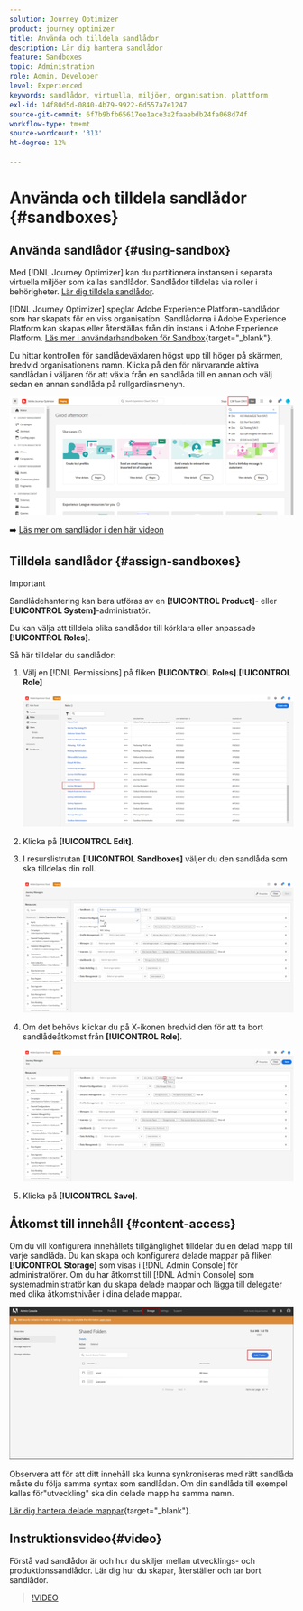 ```yaml
---
solution: Journey Optimizer
product: journey optimizer
title: Använda och tilldela sandlådor
description: Lär dig hantera sandlådor
feature: Sandboxes
topic: Administration
role: Admin, Developer
level: Experienced
keywords: sandlådor, virtuella, miljöer, organisation, plattform
exl-id: 14f80d5d-0840-4b79-9922-6d557a7e1247
source-git-commit: 6f7b9bfb65617ee1ace3a2faaebdb24fa068d74f
workflow-type: tm+mt
source-wordcount: '313'
ht-degree: 12%

---
```


# Använda och tilldela sandlådor {#sandboxes}

## Använda sandlådor {#using-sandbox}

Med [!DNL Journey Optimizer] kan du partitionera instansen i separata virtuella miljöer som kallas sandlådor. Sandlådor tilldelas via roller i behörigheter. [Lär dig tilldela sandlådor](permissions.md#create-product-profile).

[!DNL Journey Optimizer] speglar Adobe Experience Platform-sandlådor som har skapats för en viss organisation. Sandlådorna i Adobe Experience Platform kan skapas eller återställas från din instans i Adobe Experience Platform. [Läs mer i användarhandboken för Sandbox](https://experienceleague.adobe.com/docs/experience-platform/sandbox/ui/user-guide.html){target="_blank"}.

Du hittar kontrollen för sandlådeväxlaren högst upp till höger på skärmen, bredvid organisationens namn. Klicka på den för närvarande aktiva sandlådan i väljaren för att växla från en sandlåda till en annan och välj sedan en annan sandlåda på rullgardinsmenyn.

![](assets/sandbox_5.png)

➡️ [Läs mer om sandlådor i den här videon](#video)

## Tilldela sandlådor {#assign-sandboxes}

>[!IMPORTANT]
>
> Sandlådehantering kan bara utföras av en **[!UICONTROL Product]**- eller **[!UICONTROL System]**-administratör.

Du kan välja att tilldela olika sandlådor till körklara eller anpassade **[!UICONTROL Roles]**.

Så här tilldelar du sandlådor:

1. Välj en [!DNL Permissions] på fliken **[!UICONTROL Roles]**.**[!UICONTROL Role]**

   ![](assets/sandbox_1.png)

1. Klicka på **[!UICONTROL Edit]**.

1. I resurslistrutan **[!UICONTROL Sandboxes]** väljer du den sandlåda som ska tilldelas din roll.

   ![](assets/sandbox_3.png)

1. Om det behövs klickar du på X-ikonen bredvid den för att ta bort sandlådeåtkomst från **[!UICONTROL Role]**.

   ![](assets/sandbox_4.png)

1. Klicka på **[!UICONTROL Save]**.

## Åtkomst till innehåll {#content-access}

Om du vill konfigurera innehållets tillgänglighet tilldelar du en delad mapp till varje sandlåda. Du kan skapa och konfigurera delade mappar på fliken **[!UICONTROL Storage]** som visas i [!DNL Admin Console] för administratörer. Om du har åtkomst till [!DNL Admin Console] som systemadministratör kan du skapa delade mappar och lägga till delegater med olika åtkomstnivåer i dina delade mappar.

![](assets/do-not-localize/content_access.png)

Observera att för att ditt innehåll ska kunna synkroniseras med rätt sandlåda måste du följa samma syntax som sandlådan. Om din sandlåda till exempel kallas för&quot;utveckling&quot; ska din delade mapp ha samma namn.

[Lär dig hantera delade mappar](https://helpx.adobe.com/enterprise/admin-guide.html/enterprise/using/manage-adobe-storage.ug.html){target="_blank"}.

## Instruktionsvideo{#video}

Förstå vad sandlådor är och hur du skiljer mellan utvecklings- och produktionssandlådor. Lär dig hur du skapar, återställer och tar bort sandlådor.

>[!VIDEO](https://video.tv.adobe.com/v/334355?quality=12)